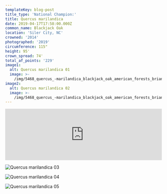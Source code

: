 ```yaml
---
templateKey: blog-post
title_type: 'National Champion:'
title: Quercus marilandica
date: 2019-04-17T17:58:00.000Z
common_name: Blackjack Oak
location: 'Siler City, NC'
crowned: '2014'
photographed: '2019'
circumference: 115"
height: 95'
crown_spread: 74'
total_af_points: '229'
image1:
  alt: Quercus marilandica 01
  image: >-
    /img/5468_quercus_-marilandica_blackjack_oak_american_forests_brian_kelley_canopy.jpg
image2:
  alt: Quercus marilandica 02
  image: >-
    /img/5468_quercus_-marilandica_blackjack_oak_american_forests_brian_kelley_2.jpg
---
```

<iframe width="100%" height="166" scrolling="no" frameborder="no" allow="autoplay" src="https://w.soundcloud.com/player/?url=https%3A//api.soundcloud.com/tracks/611844081&color=%23ff5500&auto_play=false&hide_related=false&show_comments=true&show_user=true&show_reposts=false&show_teaser=true"></iframe>



![Quercus marilandica 03](/img/5468_quercus_-marilandica_blackjack_oak_american_forests_brian_kelley_from_cementary.jpg)

![Quercus marilandica 04](/img/5468_quercus_-marilandica_blackjack_oak_american_forests_brian_kelley_scale.jpg)

![Quercus marilandica 05](/img/5468_quercus_-marilandica_blackjack_oak_american_forests_brian_kelley_leaf.jpg)
